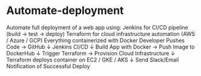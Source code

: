 # Automate-deployment
Automate full deployment of a web app using:  Jenkins for CI/CD pipeline (build → test → deploy)  Terraform for cloud infrastructure automation (AWS / Azure / GCP)  Everything containerized with Docker
Developer Pushes Code → GitHub
        ↓
     Jenkins CI/CD
        ↓
Build App with Docker → Push Image to DockerHub
        ↓
Trigger Terraform → Provision Cloud Infrastructure
        ↓
Terraform deploys container on EC2 / GKE / AKS
        ↓
Send Slack/Email Notification of Successful Deploy

